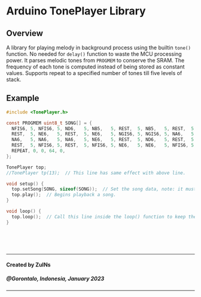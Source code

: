 # Arduino TonePlayer Library

## Overview
A library for playing melody in background process using the builtin `tone()` function. No needed for `delay()` function to waste the MCU processing power. It parses melodic tones from `PROGMEM` to conserve the SRAM. The frequency of each tone is computed instead of being stored as constant values. Supports repeat to a specified number of tones till five levels of stack.

## Example
```c
#include <TonePlayer.h>

const PROGMEM uint8_t SONG[] = {
  NFIS6, 5, NFIS6, 5, ND6,   5, NB5,   5, REST,  5, NB5,   5, REST,  5, NE6,   5,
  REST,  5, NE6,   5, REST,  5, NE6,   5, NGIS6, 5, NGIS6, 5, NA6,   5, NB6,   5,
  NA6,   5, NA6,   5, NA6,   5, NE6,   5, REST,  5, ND6,   5, REST,  5, NFIS6, 5,
  REST,  5, NFIS6, 5, REST,  5, NFIS6, 5, NE6,   5, NE6,   5, NFIS6, 5, NE6,   5,
  REPEAT, 0, 0, 64, 0,
};

TonePlayer top;
//TonePlayer tp(13);  // This line has same effect with above line.

void setup() {
  top.setSong(SONG, sizeof(SONG));  // Set the song data, note: it must be in PROGMEM area.
  top.play();  // Begins playback a song.
}

void loop() {
  top.loop();  // Call this line inside the loop() function to keep the song playing.
}
```


&nbsp;

&nbsp;

---
#### Created by ZulNs
##### @Gorontalo, Indonesia, January 2023
---
